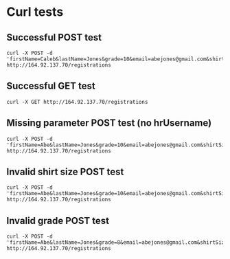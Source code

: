 # Curl tests
## Successful POST test
```
curl -X POST -d 'firstName=Caleb&lastName=Jones&grade=10&email=abejones@gmail.com&shirtSize=S&hrUsername=cjones' http://164.92.137.70/registrations
```
## Successful GET test
```
curl -X GET http://164.92.137.70/registrations
```
## Missing parameter POST test (no hrUsername)
```
curl -X POST -d 'firstName=Abe&lastName=Jones&grade=10&email=abejones@gmail.com&shirtSize=S' http://164.92.137.70/registrations
```
## Invalid shirt size POST test
```
curl -X POST -d 'firstName=Abe&lastName=Jones&grade=10&email=abejones@gmail.com&shirtSize=V&hrUsername=ajones' http://164.92.137.70/registrations
```
## Invalid grade POST test
```
curl -X POST -d 'firstName=Abe&lastName=Jones&grade=8&email=abejones@gmail.com&shirtSize=S&hrUsername=ajones' http://164.92.137.70/registrations
```
